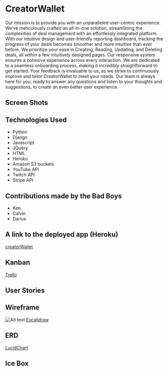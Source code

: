 # CreatorWallet

Our mission is to provide you with an unparalleled user-centric experience. We've meticulously crafted an all-in-one solution, streamlining the complexities of deal management with an effortlessly integrated platform. With our intuitive design and user-friendly reporting dashboard, tracking the progress of your deals becomes smoother and more intuitive than ever before. We prioritize your ease in Creating, Reading, Updating, and Deleting deals, all within a few intuitively designed pages. Our responsive system ensures a cohesive experience across every interaction. We are dedicated to a seamless onboarding process, making it incredibly straightforward to get started. Your feedback is invaluable to us, as we strive to continuously improve and tailor CreatorWallet to meet your needs. Our team is always here for you, ready to answer any questions and listen to your thoughts and suggestions, to create an even better user experience.

## Screen Shots

## Technologies Used

- Python
- Django
- Javascript
- JQuery
- HTML
- Heroku
- Amazon S3 buckets
- YouTube API
- Twitch API
- Stripe API

## Contributions made by the Bad Boys

- Ken
- Calvin
- Darius

## A link to the deployed app (Heroku)

[creatorWallet](https://creatorwallet-069546a7dcb0.herokuapp.com/)

## Kanban

[Trello](https://trello.com/b/5sCQ8tOn/streamit)

## User Stories

## Wireframe
![Alt text](/creatorwallet/main_app/static/images/demo/wireframe.png "Wireframe")
[Excalidraw](https://excalidraw.com/#room=037be86d321bd61a3bc0,7__Z1PlQAYtkcCc4iPwpYA)

## ERD

[LucidChart](https://lucid.app/lucidchart/0492882b-134a-41aa-9fd4-b6cb3a341f81/edit?beaconFlowId=E9A765415FA55084&invitationId=inv_64ea69c3-542a-4c32-b87f-0991050b43e5&page=0_0#)

## Ice Box
